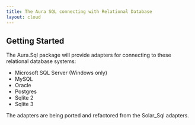 ```yaml
---
title: The Aura SQL connecting with Relational Database
layout: cloud
---
```


<div class="grid_3" markdown="1" id="githubrepos">

</div>

<div class="grid_9" markdown="1">

Getting Started
---------------

The Aura.Sql package will provide adapters for connecting to these relational database systems:

- Microsoft SQL Server (Windows only)
- MySQL
- Oracle
- Postgres
- Sqlite 2
- Sqlite 3

The adapters are being ported and refactored from the Solar_Sql adapters.

</div>

<div class="clear">&nbsp;</div>
